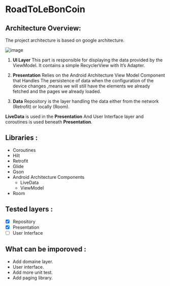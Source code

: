 # RoadToLeBonCoin


## Architecture Overview:
The project architecture is based on google architecture.

![image](https://user-images.githubusercontent.com/2206036/170807103-2c0c9499-c437-4dad-9fbf-964c0fe52609.png)

1. **UI Layer** This part is responsible for displaying the data provided by the ViewModel. It contains a simple RecyclerView with It’s Adapter.
2. **Presentation** Relies on the Android Architecture View Model Component that Handles The persistence of data when the configuration of the device changes ,means we will still have the elements we already fetched and the pages we already loaded.

5. **Data** Repository is the layer handling the data either from the network (Retrofit) or locally (Room).

**LiveData** is used in the **Presentation** And User Interface layer and  coroutines is used beneath **Presentation**.

## Libraries : 
* Coroutines
* Hilt 
* Retrofit 
* Glide
* Gson
* Android Architecture Components 
	* LiveData
	* ViewModel
* Room 

## Tested layers :
 - [x] Repository
 - [x] Presentation
- [ ] User Interface 

## What can be imporoved :
 - Add domaine layer.
 - User interface.
 - Add more unit test.
 - Add paging library.
